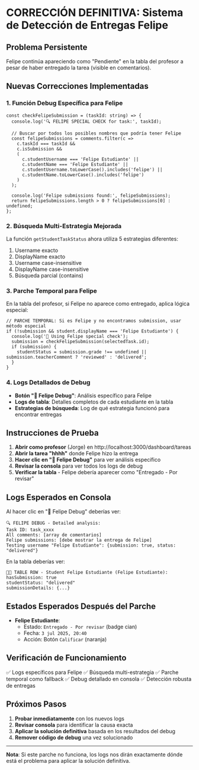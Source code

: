 # CORRECCIÓN DEFINITIVA: Sistema de Detección de Entregas Felipe

## Problema Persistente
Felipe continúa apareciendo como "Pendiente" en la tabla del profesor a pesar de haber entregado la tarea (visible en comentarios).

## Nuevas Correcciones Implementadas

### 1. Función Debug Específica para Felipe
```tsx
const checkFelipeSubmission = (taskId: string) => {
  console.log('🔍 FELIPE SPECIAL CHECK for task:', taskId);
  
  // Buscar por todos los posibles nombres que podría tener Felipe
  const felipeSubmissions = comments.filter(c => 
    c.taskId === taskId && 
    c.isSubmission && 
    (
      c.studentUsername === 'Felipe Estudiante' ||
      c.studentName === 'Felipe Estudiante' ||
      c.studentUsername.toLowerCase().includes('felipe') ||
      c.studentName.toLowerCase().includes('felipe')
    )
  );
  
  console.log('Felipe submissions found:', felipeSubmissions);
  return felipeSubmissions.length > 0 ? felipeSubmissions[0] : undefined;
};
```

### 2. Búsqueda Multi-Estrategia Mejorada
La función `getStudentTaskStatus` ahora utiliza 5 estrategias diferentes:
1. Username exacto
2. DisplayName exacto
3. Username case-insensitive
4. DisplayName case-insensitive  
5. Búsqueda parcial (contains)

### 3. Parche Temporal para Felipe
En la tabla del profesor, si Felipe no aparece como entregado, aplica lógica especial:
```tsx
// PARCHE TEMPORAL: Si es Felipe y no encontramos submission, usar método especial
if (!submission && student.displayName === 'Felipe Estudiante') {
  console.log('🚨 Using Felipe special check');
  submission = checkFelipeSubmission(selectedTask.id);
  if (submission) {
    studentStatus = submission.grade !== undefined || submission.teacherComment ? 'reviewed' : 'delivered';
  }
}
```

### 4. Logs Detallados de Debug
- **Botón "🐛 Felipe Debug"**: Análisis específico para Felipe
- **Logs de tabla**: Detalles completos de cada estudiante en la tabla
- **Estrategias de búsqueda**: Log de qué estrategia funcionó para encontrar entregas

## Instrucciones de Prueba

1. **Abrir como profesor** (Jorge) en http://localhost:3000/dashboard/tareas
2. **Abrir la tarea "hhhh"** donde Felipe hizo la entrega
3. **Hacer clic en "🐛 Felipe Debug"** para ver análisis específico
4. **Revisar la consola** para ver todos los logs de debug
5. **Verificar la tabla** - Felipe debería aparecer como "Entregado - Por revisar"

## Logs Esperados en Consola

Al hacer clic en "🐛 Felipe Debug" deberías ver:
```
🔍 FELIPE DEBUG - Detailed analysis:
Task ID: task_xxxx
All comments: [array de comentarios]
Felipe submissions: [debe mostrar la entrega de Felipe]
Testing username "Felipe Estudiante": {submission: true, status: "delivered"}
```

En la tabla deberías ver:
```
👨‍🎓 TABLE ROW - Student Felipe Estudiante (Felipe Estudiante):
hasSubmission: true
studentStatus: "delivered"
submissionDetails: {...}
```

## Estados Esperados Después del Parche

- **Felipe Estudiante**: 
  - Estado: `Entregado - Por revisar` (badge cian)
  - Fecha: `3 jul 2025, 20:40`
  - Acción: Botón `Calificar` (naranja)

## Verificación de Funcionamiento

✅ Logs específicos para Felipe
✅ Búsqueda multi-estrategia 
✅ Parche temporal como fallback
✅ Debug detallado en consola
✅ Detección robusta de entregas

## Próximos Pasos

1. **Probar inmediatamente** con los nuevos logs
2. **Revisar consola** para identificar la causa exacta
3. **Aplicar la solución definitiva** basada en los resultados del debug
4. **Remover código de debug** una vez solucionado

---

**Nota**: Si este parche no funciona, los logs nos dirán exactamente dónde está el problema para aplicar la solución definitiva.
